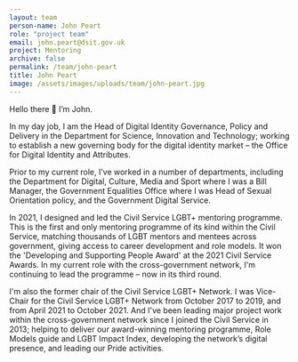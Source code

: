 ```yaml
---
layout: team
person-name: John Peart
role: "project team"
email: john.peart@dsit.gov.uk
project: Mentoring
archive: false
permalink: /team/john-peart
title: John Peart
image: /assets/images/uploads/team/john-peart.jpg
---
```


Hello there 👋 I’m John.

In my day job, I am the Head of Digital Identity Governance, Policy and Delivery in the Department for Science, Innovation and Technology; working to establish a new governing body for the digital identity market – the Office for Digital Identity and Attributes.

Prior to my current role, I’ve worked in a number of departments, including the Department for Digital, Culture, Media and Sport where I was a Bill Manager, the Government Equalities Office where I was Head of Sexual Orientation policy, and the Government Digital Service.

In 2021, I designed and led the Civil Service LGBT+ mentoring programme. This is the first and only mentoring programme of its kind within the Civil Service, matching thousands of LGBT mentors and mentees across government, giving access to career development and role models. It won the 'Developing and Supporting People Award' at the 2021 Civil Service Awards. In my current role with the cross-government network, I'm continuing to lead the programme – now in its third round.

I'm also the former chair of the Civil Service LGBT+ Network. I was Vice-Chair for the Civil Service LGBT+ Network from October 2017 to 2019, and from April 2021 to October 2021. And I've been leading major project work within the cross-government network since I joined the Civil Service in 2013; helping to deliver our award-winning mentoring programme, Role Models guide and LGBT Impact Index, developing the network’s digital presence, and leading our Pride activities.

